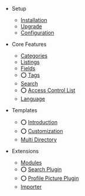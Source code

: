 - Setup
	- [Installation]({{version}}/installation)
	- [Upgrade]({{version}}/upgrade)
	- [Configuration]({{version}}/configuration)

- Core Features
	- ️[Categories]({{version}}/categories)
	- [Listings]({{version}}/listings)
	- [Fields]({{version}}/fields)
	- ⭕️ [Tags]({{version}}/tags)
	- [Search]({{version}}/search)
	- ⭕️ [Access Control List]({{version}}/acl)
	- [Language]({{version}}/language)

- Templates
	- ⭕️ [Introduction]({{version}}/template)
	- ⭕️ [Customization]({{version}}/template-customization)
	- [Multi Directory]({{version}}/multi-directory)

- Extensions

	- [Modules]({{version}}/modules)
	- ⭕️ [Search Plugin]({{version}}/plugin-search)
	- ⭕️ [Profile Picture Plugin]({{version}}/profile-picture)
	- [Importer]({{version}}/importer)
